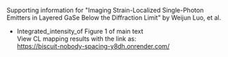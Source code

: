 Supporting information for "Imaging Strain-Localized Single-Photon Emitters in Layered GaSe Below the Diffraction Limit" by Weijun Luo, et al.  

* Integrated_intensity_of Figure 1 of main text  
View CL mapping results with the link as:  
https://biscuit-nobody-spacing-y8dh.onrender.com/

